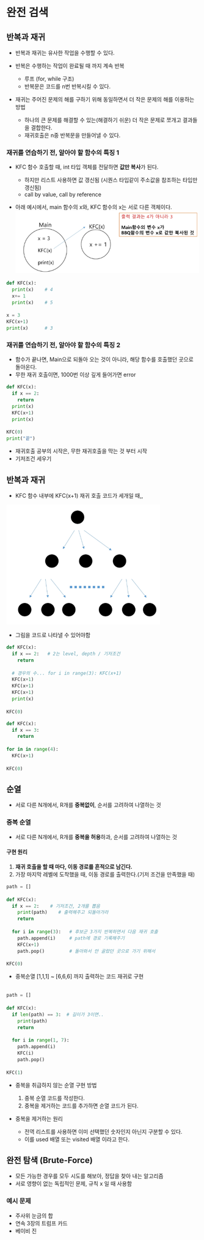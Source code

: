 # 완전 검색
## 반복과 재귀

- 반복과 재귀는 유사한 작업을 수행할 수 있다.
- 반복은 수행하는 작업이 완료될 때 까지 계속 반복
  - 루프 (for, while 구조)
  - 반복문은 코드를 n번 반복시킬 수 있다.

- 재귀는 주어진 문제의 해를 구하기 위해 동일하면서 더 작은 문제의 해를 이용하는 방법
  - 하나의 큰 문제를 해결할 수 있는(해결하기 쉬운) 더 작은 문제로 쪼개고 결과들을 결합한다.
  - 재귀호출은 n중 반복문을 만들어낼 수 있다.

### 재귀를 연습하기 전, 알아야 할 함수의 특징 1

- KFC 함수 호출할 때, int 타입 객체를 전달하면 **값만 복사**가 된다.
  - 하지만 리스트 사용하면 값 갱신됨 (시퀀스 타입같이 주소값을 참조하는 타입만 갱신됨)
  - call by value, call by reference

- 아래 예시에서, main 함수의 x와, KFC 함수의 x는 서로 다른 객체이다.
  ![alt text](images/image-01.png)

```py
def KFC(x):
  print(x)    # 4
  x+= 1       
  print(x)    # 5

x = 3
KFC(x+1)
print(x)      # 3
```

### 재귀를 연습하기 전, 알아야 할 함수의 특징 2

- 함수가 끝나면, Main으로 되돌아 오는 것이 아니라, 해당 함수를 호출했던 곳으로 돌아온다.
- 무한 재귀 호출이면, 1000번 이상 깊게 들어가면 error

```py
def KFC(x):
  if x == 2:
    return
  print(x)
  KFC(x+1)
  print(x)

KFC(0)
print("끝")
```

- 재귀호출 공부의 시작은, 무한 재귀호출을 막는 것 부터 시작
- 기저조건 세우기

## 반복과 재귀

- KFC 함수 내부에 KFC(x+1) 재귀 호출 코드가 세개일 때,,

![alt text](images/image-02.png)
- 그림을 코드로 나타낼 수 있어야함

```py
def KFC(x):
  if x == 2:   # 2는 level, depth / 기저조건
    return

  # 경우의 수... for i in range(3): KFC(x+1)
  KFC(x+1)
  KFC(x+1)
  KFC(x+1)
  print(x)

KFC(0)  
```

```py 
def KFC(x):
  if x == 3:
    return

for in in range(4):
  KFC(x+1)

KFC(0)
```

## 순열

- 서로 다른 N개에서, R개를 **중복없이**, 순서를 고려하여 나열하는 것

### 중복 순열

- 서로 다른 N개에서, R개를 **중복을 허용**하과, 순서를 고려하여 나열하는 것

#### 구현 원리

1. **재귀 호출을 할 때 마다, 이동 경로를 흔적으로 남긴다.**
2. 가장 마지막 레벨에 도착했을 때, 이동 경로를 출력한다.(기저 조건을 만족했을 때)

```py
path = []

def KFC(x):
  if x == 2:    # 기저조건, 2개를 뽑음
    print(path)    # 출력해주고 되돌아가라
    return

  for i in range(3):   # 후보군 3가지 반복하면서 다음 재귀 호출
    path.append(i)     # path에 경로 기록해주기
    KFC(x+1)
    path.pop()         # 돌아와서 안 골랐던 곳으로 가기 위해서

KFC(0)
```

- 중복순열 [1,1,1] ~ [6,6,6] 까지 출력하는 코드 재귀로 구현

```py

path = []

def KFC(x):
  if len(path) == 3:  # 길이가 3이면..
    print(path)
    return

  for i in range(1, 7):
    path.append(i)
    KFC(i)
    path.pop()

KFC(1)
```

- 중복을 취급하지 않는 순열 구현 방법

  1. 중복 순열 코드를 작성한다.
  2. 중복을 제거하는 코드를 추가하면 순열 코드가 된다.

- 중복을 제거하는 원리

  - 전역 리스트를 사용하면 이미 선택했던 숫자인지 아닌지 구분할 수 있다.
  - 이를 used 배열 또는 visited 배열 이라고 한다.


## 완전 탐색 (Brute-Force)

- 모든 가능한 경우를 모두 시도를 해보아, 정답을 찾아 내는 알고리즘
- 서로 영향이 없는 독립적인 문제, 규칙 x 일 때 사용함

### 예시 문제

- 주사위 눈금의 합
- 연속 3장의 트럼프 카드
- 베이비 진
